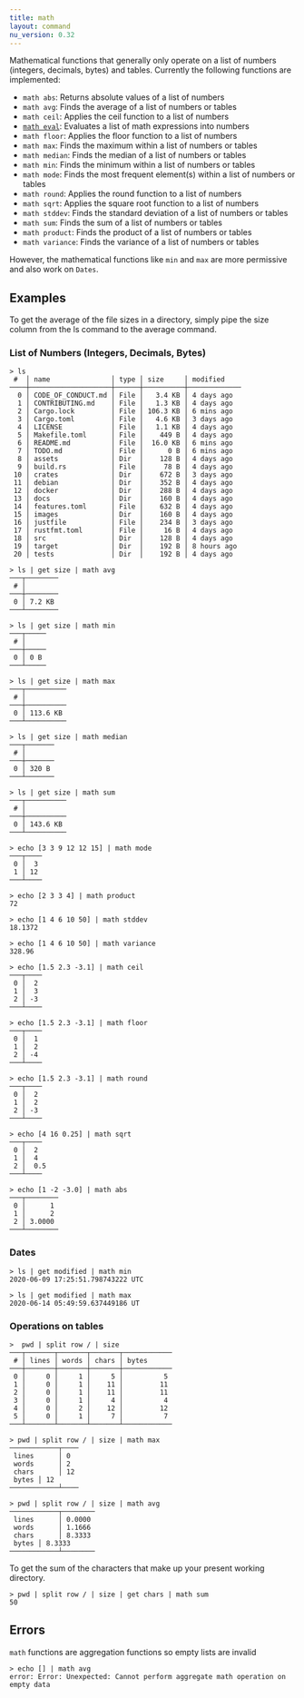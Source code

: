```yaml
---
title: math
layout: command
nu_version: 0.32
---
```


Mathematical functions that generally only operate on a list of numbers (integers, decimals, bytes) and tables.
Currently the following functions are implemented:

* `math abs`: Returns absolute values of a list of numbers
* `math avg`: Finds the average of a list of numbers or tables
* `math ceil`: Applies the ceil function to a list of numbers
* [`math eval`](math-eval.md): Evaluates a list of math expressions into numbers
* `math floor`: Applies the floor function to a list of numbers
* `math max`: Finds the maximum within a list of numbers or tables
* `math median`: Finds the median of a list of numbers or tables
* `math min`: Finds the minimum within a list of numbers or tables
* `math mode`: Finds the most frequent element(s) within a list of numbers or tables
* `math round`: Applies the round function to a list of numbers
* `math sqrt`: Applies the square root function to a list of numbers
* `math stddev`: Finds the standard deviation of a list of numbers or tables
* `math sum`: Finds the sum of a list of numbers or tables
* `math product`: Finds the product of a list of numbers or tables
* `math variance`: Finds the variance of a list of numbers or tables

However, the mathematical functions like `min` and `max` are more permissive and also work on `Dates`.

## Examples

To get the average of the file sizes in a directory, simply pipe the size column from the ls command to the average command.

### List of Numbers (Integers, Decimals, Bytes)

```shell
> ls
 #  │ name               │ type │ size     │ modified
────┼────────────────────┼──────┼──────────┼─────────────
  0 │ CODE_OF_CONDUCT.md │ File │   3.4 KB │ 4 days ago
  1 │ CONTRIBUTING.md    │ File │   1.3 KB │ 4 days ago
  2 │ Cargo.lock         │ File │ 106.3 KB │ 6 mins ago
  3 │ Cargo.toml         │ File │   4.6 KB │ 3 days ago
  4 │ LICENSE            │ File │   1.1 KB │ 4 days ago
  5 │ Makefile.toml      │ File │    449 B │ 4 days ago
  6 │ README.md          │ File │  16.0 KB │ 6 mins ago
  7 │ TODO.md            │ File │      0 B │ 6 mins ago
  8 │ assets             │ Dir  │    128 B │ 4 days ago
  9 │ build.rs           │ File │     78 B │ 4 days ago
 10 │ crates             │ Dir  │    672 B │ 3 days ago
 11 │ debian             │ Dir  │    352 B │ 4 days ago
 12 │ docker             │ Dir  │    288 B │ 4 days ago
 13 │ docs               │ Dir  │    160 B │ 4 days ago
 14 │ features.toml      │ File │    632 B │ 4 days ago
 15 │ images             │ Dir  │    160 B │ 4 days ago
 16 │ justfile           │ File │    234 B │ 3 days ago
 17 │ rustfmt.toml       │ File │     16 B │ 4 days ago
 18 │ src                │ Dir  │    128 B │ 4 days ago
 19 │ target             │ Dir  │    192 B │ 8 hours ago
 20 │ tests              │ Dir  │    192 B │ 4 days ago
```

```shell
> ls | get size | math avg
───┬────────
 # │
───┼────────
 0 │ 7.2 KB
───┴────────
```

```shell
> ls | get size | math min
───┬─────
 # │
───┼─────
 0 │ 0 B
───┴─────
```

```shell
> ls | get size | math max
───┬──────────
 # │
───┼──────────
 0 │ 113.6 KB
───┴──────────
```

```shell
> ls | get size | math median
───┬───────
 # │
───┼───────
 0 │ 320 B
───┴───────
```

```shell
> ls | get size | math sum
───┬──────────
 # │
───┼──────────
 0 │ 143.6 KB
───┴──────────
```

```shell
> echo [3 3 9 12 12 15] | math mode
───┬────
 0 │  3
 1 │ 12
───┴────
```

```shell
> echo [2 3 3 4] | math product
72
```

```shell
> echo [1 4 6 10 50] | math stddev
18.1372
```

```shell
> echo [1 4 6 10 50] | math variance
328.96
```

```shell
> echo [1.5 2.3 -3.1] | math ceil
───┬────
 0 │  2
 1 │  3
 2 │ -3
───┴────
```

```shell
> echo [1.5 2.3 -3.1] | math floor
───┬────
 0 │  1
 1 │  2
 2 │ -4
───┴────
```

```shell
> echo [1.5 2.3 -3.1] | math round
───┬────
 0 │  2
 1 │  2
 2 │ -3
───┴────
```

```shell
> echo [4 16 0.25] | math sqrt
───┬────
 0 │  2
 1 │  4
 2 │  0.5
───┴────
```

```shell
> echo [1 -2 -3.0] | math abs
───┬────────
 0 │      1
 1 │      2
 2 │ 3.0000
───┴────────
```

### Dates

```shell
> ls | get modified | math min
2020-06-09 17:25:51.798743222 UTC
```

```shell
> ls | get modified | math max
2020-06-14 05:49:59.637449186 UT
```

### Operations on tables

```shell
>  pwd | split row / | size
───┬───────┬───────┬───────┬────────────
 # │ lines │ words │ chars │ bytes
───┼───────┼───────┼───────┼────────────
 0 │     0 │     1 │     5 │          5
 1 │     0 │     1 │    11 │         11
 2 │     0 │     1 │    11 │         11
 3 │     0 │     1 │     4 │          4
 4 │     0 │     2 │    12 │         12
 5 │     0 │     1 │     7 │          7
───┴───────┴───────┴───────┴────────────
```

```shell
> pwd | split row / | size | math max
────────────┬────
 lines      │ 0
 words      │ 2
 chars      │ 12
 bytes │ 12
────────────┴────
```

```shell
> pwd | split row / | size | math avg
────────────┬────────
 lines      │ 0.0000
 words      │ 1.1666
 chars      │ 8.3333
 bytes │ 8.3333
────────────┴────────
```

To get the sum of the characters that make up your present working directory.

```shell
> pwd | split row / | size | get chars | math sum
50
```

## Errors

`math` functions are aggregation functions so empty lists are invalid

```shell
> echo [] | math avg
error: Error: Unexpected: Cannot perform aggregate math operation on empty data
```
